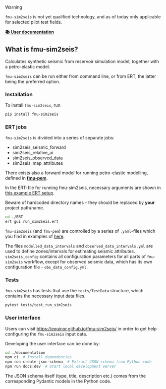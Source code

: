 > [!WARNING]
> `fmu-sim2seis` is not yet qualified technology, and as of today only applicable for selected pilot test fields.

**[📚 User documentation](https://equinor.github.io/fmu-sim2seis/)**

## What is fmu-sim2seis?

Calculates synthetic seismic from reservoir simulation model, together with a petro-elastic model.

`fmu-sim2seis` can be run either from command line, or from ERT, the latter being the
preferred option.

### Installation

To install `fmu-sim2seis`, run
```bash
pip install fmu-sim2seis
```

### ERT jobs

`fmu-sim2seis` is divided into a series of separate jobs:

* sim2seis_seismic_forward
* sim2seis_relative_ai
* sim2seis_observed_data
* sim2seis_map_attributes

There exists also a forward model for running petro-elastic modelling, defined in [**fmu-pem**](https://github.com/equinor/fmu-pem).

In the ERT-file for running fmu-sim2seis, necessary arguments are shown in [this example ERT setup](./ERT/run_sim2seis.ert).

Beware of hardcoded directory names - they should be replaced by **your** project path/name.

```bash
cd ./ERT
ert gui run_sim2seis.ert
```

`fmu-sim2seis` (and `fmu-pem`) are controlled by a series of `.yaml`-files which you find in examples of [here](./tests/TestData/sim2seis/model/pem).

The files `modelled_data_intervals` and `observed_data_intervals.yml` are used to define zones/intervals 
for estimating seismic attributes. `sim2seis_config` contains all configuration parameters for all parts
of `fmu-sim2seis` workflow, except for observed seismic data, which has its own configuration file - 
`obs_data_config.yml`.

### Tests

`fmu-sim2seis` has tests that use the `tests/TestData` structure, which contains the necessary input data
files.
```bash
pytest tests/test_run_sim2seis
```

### User interface

Users can visit https://equinor.github.io/fmu-sim2seis/ in order to get help configuring the `fmu-sim2seis` input data.

Developing the user interface can be done by:
```bash
cd ./documentation
npm ci  # Install dependencies
npm run create-json-schema  # Extract JSON schema from Python code
npm run docs:dev  # Start local development server
```
The JSON schema itself (type, title, description etc.) comes from the corresponding Pydantic models in the Python code.
